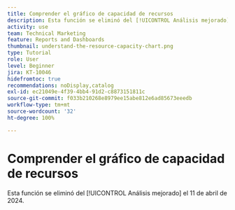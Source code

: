```yaml
---
title: Comprender el gráfico de capacidad de recursos
description: Esta función se eliminó del [!UICONTROL Análisis mejorado] el 11 de abril de 2024.
activity: use
team: Technical Marketing
feature: Reports and Dashboards
thumbnail: understand-the-resource-capacity-chart.png
type: Tutorial
role: User
level: Beginner
jira: KT-10046
hidefromtoc: true
recommendations: noDisplay,catalog
exl-id: ec21049e-4f39-4bb4-91d2-c8873151811c
source-git-commit: f033b210268e8979ee15abe812e6ad85673eeedb
workflow-type: tm+mt
source-wordcount: '32'
ht-degree: 100%

---
```


# Comprender el gráfico de capacidad de recursos

Esta función se eliminó del [!UICONTROL Análisis mejorado] el 11 de abril de 2024.

